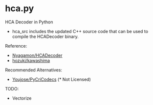 # hca.py
HCA Decoder in Python
- hca_src includes the updated C++ source code that can be used to compile the HCADecoder binary.

Reference:
- [Nyagamon/HCADecoder](https://github.com/Nyagamon/HCADecoder)
- [hozuki/kawashima](https://github.com/hozuki/kawashima)

Recommended Alternatives:
- [Youjose/PyCriCodecs](https://github.com/Youjose/PyCriCodecs) (* Not Licensed)

TODO:
- Vectorize
